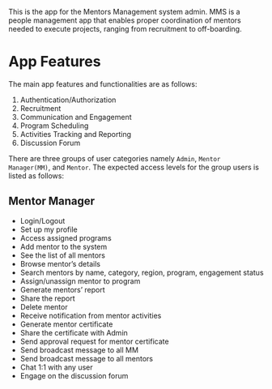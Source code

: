 This is the app for the Mentors Management system admin. MMS is a people management app that enables proper 
coordination of mentors needed to execute projects, ranging from recruitment to off-boarding.
# App Features

The main app features and functionalities are as follows:
1. Authentication/Authorization 
2. Recruitment
3. Communication and Engagement
4. Program Scheduling
5. Activities Tracking and Reporting
6. Discussion Forum

There are three groups of user categories namely `Admin`, `Mentor Manager(MM)`, and `Mentor`. The expected access levels for the group
users is listed as follows:

## Mentor Manager

- Login/Logout
- Set up my profile
- Access assigned programs
- Add mentor to the system
- See the list of all mentors
- Browse mentor’s details
- Search mentors by name, category, region, program, engagement status
- Assign/unassign mentor to program
- Generate mentors’ report
- Share the report
- Delete mentor
- Receive notification from mentor activities
- Generate mentor certificate
- Share the certificate with Admin
- Send approval request for mentor certificate
- Send broadcast message to all MM
- Send broadcast message to all mentors
- Chat 1:1 with any user
- Engage on the discussion forum
